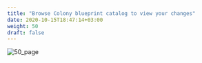 ```yaml
---
title: "Browse Colony blueprint catalog to view your changes​"
date: 2020-10-15T18:47:14+03:00
weight: 50
draft: false
---
```


![50_page](/images/module1/50_page.png)